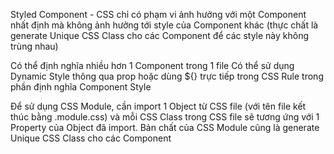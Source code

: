 Styled Component - CSS chỉ có phạm vi ảnh hưởng với một Component nhất định mà không ảnh hưởng tới style của Component khác (thực chất là generate Unique CSS Class cho các Component để các style này không trùng nhau)

Có thể định nghĩa nhiều hơn 1 Component trong 1 file
Có thể sử dụng Dynamic Style thông qua prop hoặc dùng ${} trực tiếp trong CSS Rule trong phần định nghĩa Component Style

Để sử dụng CSS Module, cần import 1 Object từ CSS file (với tên file kết thúc bằng .module.css) và mỗi CSS Class trong CSS file sẽ tương ứng với 1 Property của Object đã import. Bản chất của CSS Module cũng là generate Unique CSS Class cho các Component

